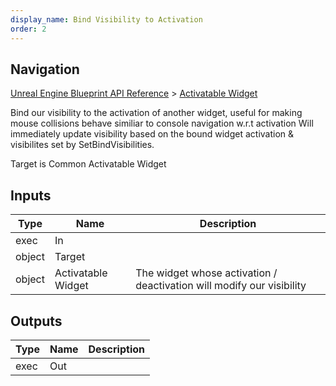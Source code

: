 ```yaml
---
display_name: Bind Visibility to Activation
order: 2
---
```

## Navigation

[Unreal Engine Blueprint API Reference](https://dev.epicgames.com/documentation/en-us/unreal-engine/BlueprintAPI) > [Activatable Widget](https://dev.epicgames.com/documentation/en-us/unreal-engine/BlueprintAPI/ActivatableWidget)

Bind our visibility to the activation of another widget, useful for making mouse collisions behave similiar to console navigation w.r.t activation
Will immediately update visibility based on the bound widget activation & visibilites set by SetBindVisibilities.

Target is Common Activatable Widget

## Inputs

| Type | Name | Description |
| --- | --- | --- |
| exec | In |  |
| object | Target |  |
| object | Activatable Widget | The widget whose activation / deactivation will modify our visibility |

## Outputs

| Type | Name | Description |
| --- | --- | --- |
| exec | Out |  |

